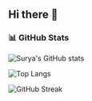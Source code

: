 ## Hi there 👋

<!--
**Surya54p/surya54p** is a ✨ _special_ ✨ repository because its `README.md` (this file) appears on your GitHub profile.

Here are some ideas to get you started:

- 🔭 I’m currently working on ...
- 🌱 I’m currently learning ...
- 👯 I’m looking to collaborate on ...
- 🤔 I’m looking for help with ...
- 💬 Ask me about ...
- 📫 How to reach me: ...
- 😄 Pronouns: ...
- ⚡ Fun fact: ...
-->

### 📊 GitHub Stats

![Surya's GitHub stats](https://github-readme-stats.vercel.app/api?username=surya-dev&show_icons=true&theme=radical)

![Top Langs](https://github-readme-stats.vercel.app/api/top-langs/?username=surya-dev&layout=compact&theme=radical)

![GitHub Streak](https://streak-stats.demolab.com/?user=surya-dev&theme=radical)


